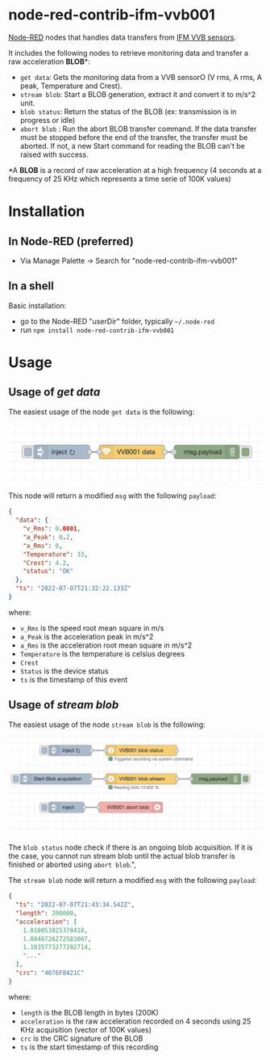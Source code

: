 # node-red-contrib-ifm-vvb001

[Node-RED](http://nodered.org) nodes that handles data transfers from [IFM VVB sensors](https://www.ifm.com/fr/en/product/VVB001).

It includes the following nodes to retrieve monitoring data and transfer a raw acceleration **BLOB**\*:

- `get data`: Gets the monitoring data from a VVB sensorO (V rms, A rms, A peak, Temperature and Crest).
- `stream blob`: Start a BLOB generation, extract it and convert it to m/s^2 unit.
- `blob status`: Return the status of the BLOB (ex: transmission is in progress or idle)
- `abort blob` : Run the abort BLOB transfer command. If the data transfer must be stopped before the end of the transfer, the transfer must be aborted. If not, a new Start command for reading the BLOB can't be raised with success.

\*A **BLOB** is a record of raw acceleration at a high frequency (4 seconds at a frequency of 25 KHz which represents a time serie of 100K values)

<a name="installation"></a>

# Installation

<a name="installation_in_node-red"></a>

## In Node-RED (preferred)

- Via Manage Palette -> Search for "node-red-contrib-ifm-vvb001"

<a name="installation_in_a_shell"></a>

## In a shell

Basic installation:

- go to the Node-RED "userDir" folder, typically `~/.node-red`
- run `npm install node-red-contrib-ifm-vvb001`

# Usage

<a name="usage"></a>

## Usage of _get data_

<a name="usage_get_data"></a>

The easiest usage of the node `get data` is the following:

<img src="images/example-get-data.png" alt="get-data basic usage"/>

This node will return a modified `msg` with the following `payload`:

```json
{
  "data": {
    "v_Rms": 0.0001,
    "a_Peak": 0.2,
    "a_Rms": 0,
    "Temperature": 33,
    "Crest": 4.2,
    "status": "OK"
  },
  "ts": "2022-07-07T21:32:22.133Z"
}
```

where:

- `v_Rms` is the speed root mean square in m/s
- `a_Peak` is the acceleration peak in m/s^2
- `a_Rms` is the acceleration root mean square in m/s^2
- `Temperature` is the temperature is celsius degrees
- `Crest`
- `Status` is the device status
- `ts` is the timestamp of this event

## Usage of _stream blob_

<a name="usage_stream_blob"></a>

The easiest usage of the node `stream blob` is the following:

<img src="images/example-stream-blob.png" alt="stream-blob basic usage"/>

The `blob status` node check if there is an ongoing blob acquisition. If it is the case, you cannot run stream blob until the actual blob transfer is finished or aborted using `abort blob`.",

The `stream blob` node will return a modified `msg` with the following `payload`:

```json
{
  "ts": "2022-07-07T21:43:34.542Z",
  "length": 200000,
  "acceleration": [
    1.010053825378418,
    1.0848726272583007,
    1.1035773277282714,
    "..."
  ],
  "crc": "4076F8421C"
}
```

where:

- `length` is the BLOB length in bytes (200K)
- `acceleration` is the raw acceleration recorded on 4 seconds using 25 KHz acquisition (vector of 100K values)
- `crc` is the CRC signature of the BLOB
- `ts` is the start timestamp of this recording
